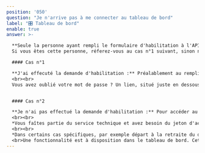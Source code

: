 ```yaml
---
position: '050'
question: "Je n'arrive pas à me connecter au tableau de bord"
label: "🎛 Tableau de bord"
enable: true
answer: >-

  **Seule la personne ayant rempli le formulaire d'habilitation à l'API Entreprise possède un compte** donnant accès au tableau de bord.
  Si vous êtes cette personne, réferez-vous au cas n°1 suivant, sinon nous vous invitons à lire le cas n°2.

  #### Cas n°1

  **J'ai effecuté la demande d'habilitation :** Préalablement au remplissage du formulaire d'habilitation, vous avez créé un compte sur la plateforme api.gouv.fr. Pour accéder au tableau de bord API Entreprise, vous avez besoin des mêmes identifiants API.gouv : adresse mail et mot de passe.
  <br><br>
  Vous avez oublié votre mot de passe ? Un lien, situé juste en dessous du formulaire de connection vous permet de le régénérer. Écrivez votre adresse mail, un courriel vous sera envoyé automatiquement pour changer votre mot de passe et vous connecter.


  #### Cas n°2

  **Je n'ai pas effectué la demande d'habilitation :** Pour accéder au tableau de bord, vous devez vous référer à la personne qui a effectué la demande d'habilitation.
  <br><br> 
  *Vous faîtes partie du service technique et avez besoin du jeton d'accès car vous participez à l'intégration de l'API Entreprise*, vous pouvez demander au responsable du tableau de bord d'utiliser une fonctionnalité vous transmettant un lien d'accès temporaire au jeton. Pour en savoir plus, référez vous à la rubrique [Transmettre le jeton d'accès](../doc/#transmettre-le-jeton-daccès) de la documentation.
  <br><br> 
  *Dans certains cas spécifiques, par exemple départ à la retraite du demandeur, changement de poste, etc.*, un transfert de compte peut être nécessaire. 
  <br>Une fonctionnalité est à disposition dans le tableau de bord. Cette opération nécessite l’accord explicite du demandeur et est instruite manuellement par nos services. 
---
```

